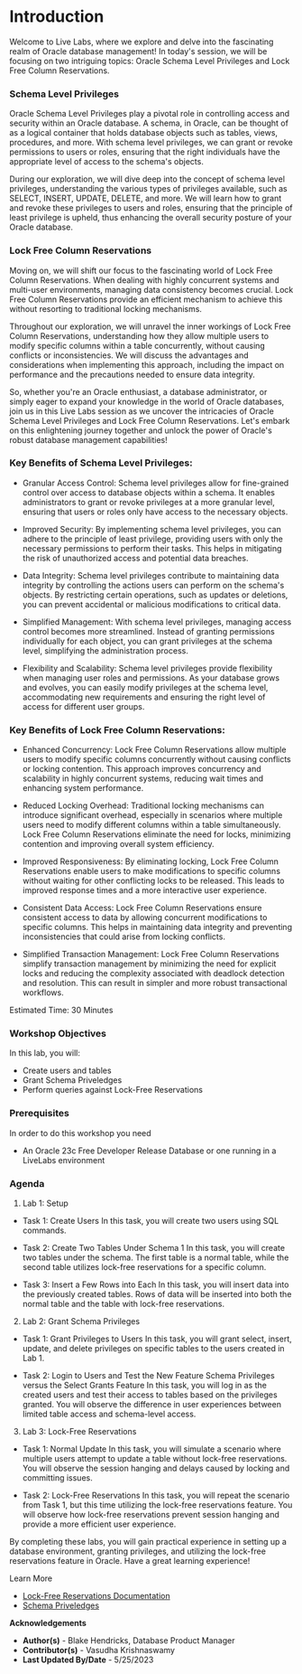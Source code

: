 
# **Introduction**

Welcome to Live Labs, where we explore and delve into the fascinating realm of Oracle database management! In today's session, we will be focusing on two intriguing topics: Oracle Schema Level Privileges and Lock Free Column Reservations.

### **Schema Level Privileges**

Oracle Schema Level Privileges play a pivotal role in controlling access and security within an Oracle database. A schema, in Oracle, can be thought of as a logical container that holds database objects such as tables, views, procedures, and more. With schema level privileges, we can grant or revoke permissions to users or roles, ensuring that the right individuals have the appropriate level of access to the schema's objects.

During our exploration, we will dive deep into the concept of schema level privileges, understanding the various types of privileges available, such as SELECT, INSERT, UPDATE, DELETE, and more. We will learn how to grant and revoke these privileges to users and roles, ensuring that the principle of least privilege is upheld, thus enhancing the overall security posture of your Oracle database.

### **Lock Free Column Reservations**

Moving on, we will shift our focus to the fascinating world of Lock Free Column Reservations. When dealing with highly concurrent systems and multi-user environments, managing data consistency becomes crucial. Lock Free Column Reservations provide an efficient mechanism to achieve this without resorting to traditional locking mechanisms.

Throughout our exploration, we will unravel the inner workings of Lock Free Column Reservations, understanding how they allow multiple users to modify specific columns within a table concurrently, without causing conflicts or inconsistencies. We will discuss the advantages and considerations when implementing this approach, including the impact on performance and the precautions needed to ensure data integrity.

So, whether you're an Oracle enthusiast, a database administrator, or simply eager to expand your knowledge in the world of Oracle databases, join us in this Live Labs session as we uncover the intricacies of Oracle Schema Level Privileges and Lock Free Column Reservations. Let's embark on this enlightening journey together and unlock the power of Oracle's robust database management capabilities!

### **Key Benefits of Schema Level Privileges:**

* Granular Access Control: Schema level privileges allow for fine-grained control over access to database objects within a schema. It enables administrators to grant or revoke privileges at a more granular level, ensuring that users or roles only have access to the necessary objects.

* Improved Security: By implementing schema level privileges, you can adhere to the principle of least privilege, providing users with only the necessary permissions to perform their tasks. This helps in mitigating the risk of unauthorized access and potential data breaches.

* Data Integrity: Schema level privileges contribute to maintaining data integrity by controlling the actions users can perform on the schema's objects. By restricting certain operations, such as updates or deletions, you can prevent accidental or malicious modifications to critical data.

* Simplified Management: With schema level privileges, managing access control becomes more streamlined. Instead of granting permissions individually for each object, you can grant privileges at the schema level, simplifying the administration process.

* Flexibility and Scalability: Schema level privileges provide flexibility when managing user roles and permissions. As your database grows and evolves, you can easily modify privileges at the schema level, accommodating new requirements and ensuring the right level of access for different user groups.

### **Key Benefits of Lock Free Column Reservations:**

* Enhanced Concurrency: Lock Free Column Reservations allow multiple users to modify specific columns concurrently without causing conflicts or locking contention. This approach improves concurrency and scalability in highly concurrent systems, reducing wait times and enhancing system performance.

* Reduced Locking Overhead: Traditional locking mechanisms can introduce significant overhead, especially in scenarios where multiple users need to modify different columns within a table simultaneously. Lock Free Column Reservations eliminate the need for locks, minimizing contention and improving overall system efficiency.

* Improved Responsiveness: By eliminating locking, Lock Free Column Reservations enable users to make modifications to specific columns without waiting for other conflicting locks to be released. This leads to improved response times and a more interactive user experience.

* Consistent Data Access: Lock Free Column Reservations ensure consistent access to data by allowing concurrent modifications to specific columns. This helps in maintaining data integrity and preventing inconsistencies that could arise from locking conflicts.

* Simplified Transaction Management: Lock Free Column Reservations simplify transaction management by minimizing the need for explicit locks and reducing the complexity associated with deadlock detection and resolution. This can result in simpler and more robust transactional workflows.

Estimated Time: 30 Minutes


### **Workshop Objectives**

In this lab, you will:
* Create users and tables
* Grant Schema Priveledges
* Perform queries against Lock-Free Reservations

### **Prerequisites**

In order to do this workshop you need
* An Oracle 23c Free Developer Release Database or one running in a LiveLabs environment

### **Agenda**

1. Lab 1: Setup

* Task 1: Create Users
    In this task, you will create two users using SQL commands.

* Task 2: Create Two Tables Under Schema 1
    In this task, you will create two tables under the schema. The first table is a normal table, while the second table utilizes lock-free reservations for a specific column.

* Task 3: Insert a Few Rows into Each
    In this task, you will insert data into the previously created tables. Rows of data will be inserted into both the normal table and the table with lock-free reservations.

2. Lab 2: Grant Schema Privileges

* Task 1: Grant Privileges to Users
    In this task, you will grant select, insert, update, and delete privileges on specific tables to the users created in Lab 1.

* Task 2: Login to Users and Test the New Feature Schema Privileges versus the Select Grants Feature
    In this task, you will log in as the created users and test their access to tables based on the privileges granted. You will observe the difference in user experiences between limited table access and schema-level access.

3. Lab 3: Lock-Free Reservations

* Task 1: Normal Update
    In this task, you will simulate a scenario where multiple users attempt to update a table without lock-free reservations. You will observe the session hanging and delays caused by locking and committing issues.

* Task 2: Lock-Free Reservations
    In this task, you will repeat the scenario from Task 1, but this time utilizing the lock-free reservations feature. You will observe how lock-free reservations prevent session hanging and provide a more efficient user experience.

By completing these labs, you will gain practical experience in setting up a database environment, granting privileges, and utilizing the lock-free reservations feature in Oracle. Have a great learning experience!

Learn More

* [Lock-Free Reservations Documentation](https://docs.oracle.com/en/database/oracle/oracle-database/23/adfns/using-lock-free-reservation.html#GUID-60D87F8F-AD9B-40A6-BB3C-193FFF0E60BB)
* [Schema Priveledges](https://geodatamaster.com/2023/04/07/oracle-database-23c-schema-level-privileges/)

**Acknowledgements**

* **Author(s)** - Blake Hendricks, Database Product Manager
* **Contributor(s)** - Vasudha Krishnaswamy 
* **Last Updated By/Date** - 5/25/2023
